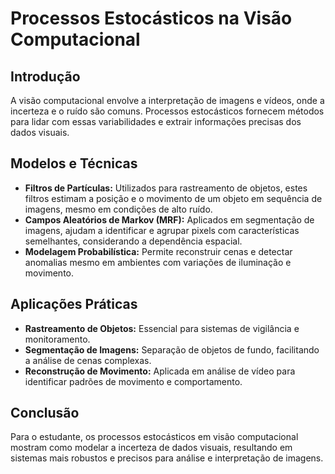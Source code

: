 # Processos Estocásticos na Visão Computacional

## Introdução
A visão computacional envolve a interpretação de imagens e vídeos, onde a incerteza e o ruído são comuns. Processos estocásticos fornecem métodos para lidar com essas variabilidades e extrair informações precisas dos dados visuais.

## Modelos e Técnicas
- **Filtros de Partículas:** Utilizados para rastreamento de objetos, estes filtros estimam a posição e o movimento de um objeto em sequência de imagens, mesmo em condições de alto ruído.
- **Campos Aleatórios de Markov (MRF):** Aplicados em segmentação de imagens, ajudam a identificar e agrupar pixels com características semelhantes, considerando a dependência espacial.
- **Modelagem Probabilística:** Permite reconstruir cenas e detectar anomalias mesmo em ambientes com variações de iluminação e movimento.

## Aplicações Práticas
- **Rastreamento de Objetos:** Essencial para sistemas de vigilância e monitoramento.
- **Segmentação de Imagens:** Separação de objetos de fundo, facilitando a análise de cenas complexas.
- **Reconstrução de Movimento:** Aplicada em análise de vídeo para identificar padrões de movimento e comportamento.

## Conclusão
Para o estudante, os processos estocásticos em visão computacional mostram como modelar a incerteza de dados visuais, resultando em sistemas mais robustos e precisos para análise e interpretação de imagens.
